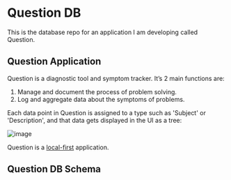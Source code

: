 # Question DB
This is the database repo for an application I am developing called Question. 

## Question Application 
Question is a diagnostic tool and symptom tracker. It’s 2 main functions are:
1. Manage and document the process of problem solving.
2. Log and aggregate data about the symptoms of problems.

Each data point in Question is assigned to a type such as 'Subject' or 'Description', and that data gets displayed in the UI as a tree:
                                            
![image](https://github.com/williambendick/Question-DB/assets/41596014/d7cbb700-d386-4622-9b32-ea4f84bfbe0f)

Question is a [local-first](https://www.inkandswitch.com/local-first/) application.

## Question DB Schema
